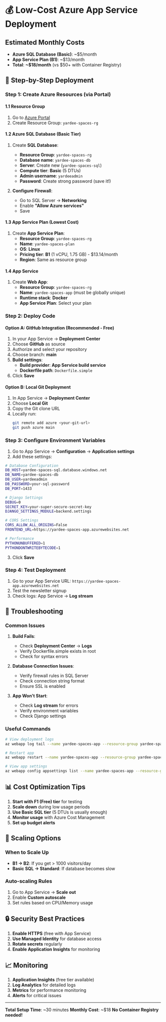 # 💰 Low-Cost Azure App Service Deployment

## Estimated Monthly Costs
- **Azure SQL Database (Basic)**: ~$5/month
- **App Service Plan (B1)**: ~$13/month
- **Total**: **~$18/month** (vs $50+ with Container Registry)

## 🚀 Step-by-Step Deployment

### Step 1: Create Azure Resources (via Portal)

#### 1.1 Resource Group
1. Go to [Azure Portal](https://portal.azure.com)
2. Create Resource Group: `yardee-spaces-rg`

#### 1.2 Azure SQL Database (Basic Tier)
1. Create **SQL Database**:
   - **Resource Group**: `yardee-spaces-rg`
   - **Database name**: `yardee-spaces-db`
   - **Server**: Create new (`yardee-spaces-sql`)
   - **Compute tier**: **Basic** (5 DTUs)
   - **Admin username**: `yardeeadmin`
   - **Password**: Create strong password (save it!)

2. **Configure Firewall**:
   - Go to SQL Server → **Networking**
   - Enable **"Allow Azure services"**
   - Save

#### 1.3 App Service Plan (Lowest Cost)
1. Create **App Service Plan**:
   - **Resource Group**: `yardee-spaces-rg`
   - **Name**: `yardee-spaces-plan`
   - **OS**: **Linux**
   - **Pricing tier**: **B1** (1 vCPU, 1.75 GB) - $13.14/month
   - **Region**: Same as resource group

#### 1.4 App Service
1. Create **Web App**:
   - **Resource Group**: `yardee-spaces-rg`
   - **Name**: `yardee-spaces-app` (must be globally unique)
   - **Runtime stack**: **Docker**
   - **App Service Plan**: Select your plan

### Step 2: Deploy Code

#### Option A: GitHub Integration (Recommended - Free)
1. In your App Service → **Deployment Center**
2. Choose **GitHub** as source
3. Authorize and select your repository
4. Choose branch: **main**
5. **Build settings**:
   - **Build provider**: **App Service build service**
   - **Dockerfile path**: `Dockerfile.simple`
6. Click **Save**

#### Option B: Local Git Deployment
1. In App Service → **Deployment Center**
2. Choose **Local Git**
3. Copy the Git clone URL
4. Locally run:
   ```bash
   git remote add azure <your-git-url>
   git push azure main
   ```

### Step 3: Configure Environment Variables

1. Go to App Service → **Configuration** → **Application settings**
2. Add these settings:

```bash
# Database Configuration
DB_HOST=yardee-spaces-sql.database.windows.net
DB_NAME=yardee-spaces-db
DB_USER=yardeeadmin
DB_PASSWORD=your-sql-password
DB_PORT=1433

# Django Settings
DEBUG=0
SECRET_KEY=your-super-secure-secret-key
DJANGO_SETTINGS_MODULE=backend.settings

# CORS Settings
CORS_ALLOW_ALL_ORIGINS=False
FRONTEND_URL=https://yardee-spaces-app.azurewebsites.net

# Performance
PYTHONUNBUFFERED=1
PYTHONDONTWRITEBYTECODE=1
```

3. Click **Save**

### Step 4: Test Deployment

1. Go to your App Service URL: `https://yardee-spaces-app.azurewebsites.net`
2. Test the newsletter signup
3. Check logs: App Service → **Log stream**

## 🔧 Troubleshooting

### Common Issues

1. **Build Fails**:
   - Check **Deployment Center** → **Logs**
   - Verify Dockerfile.simple exists in root
   - Check for syntax errors

2. **Database Connection Issues**:
   - Verify firewall rules in SQL Server
   - Check connection string format
   - Ensure SSL is enabled

3. **App Won't Start**:
   - Check **Log stream** for errors
   - Verify environment variables
   - Check Django settings

### Useful Commands

```bash
# View deployment logs
az webapp log tail --name yardee-spaces-app --resource-group yardee-spaces-rg

# Restart app
az webapp restart --name yardee-spaces-app --resource-group yardee-spaces-rg

# View app settings
az webapp config appsettings list --name yardee-spaces-app --resource-group yardee-spaces-rg
```

## 📊 Cost Optimization Tips

1. **Start with F1 (Free) tier** for testing
2. **Scale down** during low usage periods
3. **Use Basic SQL tier** (5 DTUs is usually enough)
4. **Monitor usage** with Azure Cost Management
5. **Set up budget alerts**

## 🚀 Scaling Options

### When to Scale Up
- **B1 → B2**: If you get > 1000 visitors/day
- **Basic SQL → Standard**: If database becomes slow

### Auto-scaling Rules
1. Go to App Service → **Scale out**
2. Enable **Custom autoscale**
3. Set rules based on CPU/Memory usage

## 🔒 Security Best Practices

1. **Enable HTTPS** (free with App Service)
2. **Use Managed Identity** for database access
3. **Rotate secrets** regularly
4. **Enable Application Insights** for monitoring

## 📈 Monitoring

1. **Application Insights** (free tier available)
2. **Log Analytics** for detailed logs
3. **Metrics** for performance monitoring
4. **Alerts** for critical issues

---

**Total Setup Time**: ~30 minutes
**Monthly Cost**: ~$18
**No Container Registry needed!**
